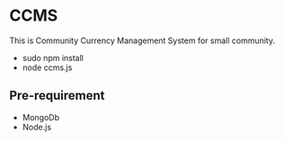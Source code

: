 CCMS
====

This is Community Currency Management System for small community.



- sudo npm install
- node ccms.js


## Pre-requirement ##

- MongoDb
- Node.js
